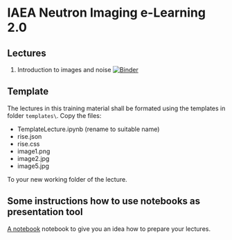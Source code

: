 # IAEA Neutron Imaging e-Learning 2.0

## Lectures
1. Introduction to images and noise [![Binder](https://mybinder.org/badge_logo.svg)](https://mybinder.org/v2/gh/ImagingLectures/IAEA-eLearning2/HEAD?labpath=lectures%2F01-ImagesAndNoise%2FIntroduction2Images.ipynb)

## Template
The lectures in this training material shall be formated using the templates in folder ```templates\```. Copy the files:

- TemplateLecture.ipynb (rename to suitable name)
- rise.json
- rise.css
- image1.png
- image2.jpg
- image5.jpg
 
To your new working folder of the lecture.

## Some instructions how to use notebooks as presentation tool
[A notebook](https://nbviewer.jupyter.org/github/ImagingLectures/IAEA-eLearning2/blob/main/template/TemplateInstructions.ipynb) notebook to give you an idea how to prepare your lectures.

